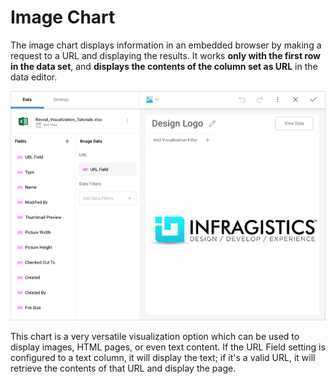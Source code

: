 # Image Chart

The image chart displays information in an embedded browser by making a request to a URL and displaying the results. It works **only with the first row in the data set**, and **displays the contents of the column set as URL** in the data editor.

<img src="images/pivot-editor-view=web-view.png" alt="Image Chart in the Visualization editor" class="responsive-img"/>

This chart is a very versatile visualization option which can be used to
display images, HTML pages, or even text content. If the URL Field
setting is configured to a text column, it will display the text; if
it's a valid URL, it will retrieve the contents of that URL and
display the page.
